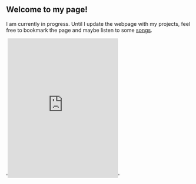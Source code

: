 ## Welcome to my page!

I am currently in progress. Until I update the webpage with my projects, feel free to bookmark the page and maybe listen to some [songs](https://open.spotify.com/track/5wN3b5AtoOFVCoQW0ldhGD?si=556jZEbHTiWtQg86p5N_NQ).

'<iframe src="https://open.spotify.com/embed/album/1DFixLWuPkv3KT3TnV35m3" width="300" height="380" frameborder="0" allowtransparency="true" allow="encrypted-media"></iframe>'


